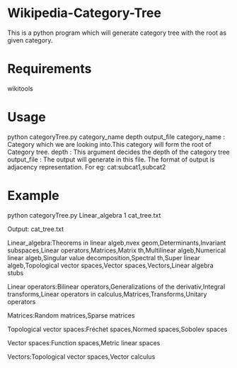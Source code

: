 Wikipedia-Category-Tree
=======================

This is a python program which will generate category tree with the root as given category.

Requirements
============
wikitools

Usage
===========
python categoryTree.py category_name depth output_file
category_name : Category which we are looking into.This category will form the root of Category tree.
depth : This argument decides the depth of the category tree
output_file : The output will generate in this file. The format of output is adjacency representation. For eg: cat:subcat1,subcat2


Example
===========
python categoryTree.py Linear_algebra 1 cat_tree.txt

Output: cat_tree.txt

Linear_algebra:Theorems in linear algeb,nvex geom,Determinants,Invariant subspaces,Linear operators,Matrices,Matrix th,Multilinear algeb,Numerical linear algeb,Singular value decomposition,Spectral th,Super linear algeb,Topological vector spaces,Vector spaces,Vectors,Linear algebra stubs

Linear operators:Bilinear operators,Generalizations of the derivativ,Integral transforms,Linear operators in calculus,Matrices,Transforms,Unitary operators

Matrices:Random matrices,Sparse matrices

Topological vector spaces:Fréchet spaces,Normed spaces,Sobolev spaces

Vector spaces:Function spaces,Metric linear spaces

Vectors:Topological vector spaces,Vector calculus
